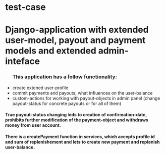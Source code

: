 # test-case
<h1>Django-application with extended user-model, payout and payment models and extended admin-inteface</h1>

<ul><h3>This application has a follow functionality:</h3>
  <li>create extened user-profile</li>
  <li>commit payments and payouts, what influences on the user-balance</li>
  <li>custom-actions for working with payout-objects in admin panel
  (change payout-status for concrete payouts or for all of them)</li>
</ul>

<h4>True payout-status changing leds to creation of confirmation-date, prohibits further modification of the payment-object and
withdraws money from user account.</h4>

<h4>There is a createPayment function in services, which accepts profile id and sum of replenishement
and lets to create new payment and replenish user-balance.</h4>
